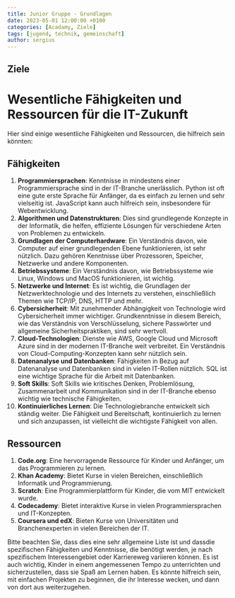 ```yaml
---
title: Junior Gruppe - Grundlagen
date: 2023-05-01 12:00:00 +0100
categories: [Acadamy, Ziele]
tags: [jugend, technik, gemeinschaft]
author: sergius
---
```


## Ziele

# Wesentliche Fähigkeiten und Ressourcen für die IT-Zukunft


Hier sind einige wesentliche Fähigkeiten und Ressourcen, die hilfreich sein könnten:

## Fähigkeiten

1. **Programmiersprachen**: Kenntnisse in mindestens einer Programmiersprache sind in der IT-Branche unerlässlich. Python ist oft eine gute erste Sprache für Anfänger, da es einfach zu lernen und sehr vielseitig ist. JavaScript kann auch hilfreich sein, insbesondere für Webentwicklung.
2. **Algorithmen und Datenstrukturen**: Dies sind grundlegende Konzepte in der Informatik, die helfen, effiziente Lösungen für verschiedene Arten von Problemen zu entwickeln.
3. **Grundlagen der Computerhardware**: Ein Verständnis davon, wie Computer auf einer grundlegenden Ebene funktionieren, ist sehr nützlich. Dazu gehören Kenntnisse über Prozessoren, Speicher, Netzwerke und andere Komponenten.
4. **Betriebssysteme**: Ein Verständnis davon, wie Betriebssysteme wie Linux, Windows und MacOS funktionieren, ist wichtig.
5. **Netzwerke und Internet**: Es ist wichtig, die Grundlagen der Netzwerktechnologie und des Internets zu verstehen, einschließlich Themen wie TCP/IP, DNS, HTTP und mehr.
6. **Cybersicherheit**: Mit zunehmender Abhängigkeit von Technologie wird Cybersicherheit immer wichtiger. Grundkenntnisse in diesem Bereich, wie das Verständnis von Verschlüsselung, sichere Passwörter und allgemeine Sicherheitspraktiken, sind sehr wertvoll.
7. **Cloud-Technologien**: Dienste wie AWS, Google Cloud und Microsoft Azure sind in der modernen IT-Branche weit verbreitet. Ein Verständnis von Cloud-Computing-Konzepten kann sehr nützlich sein.
8. **Datenanalyse und Datenbanken**: Fähigkeiten in Bezug auf Datenanalyse und Datenbanken sind in vielen IT-Rollen nützlich. SQL ist eine wichtige Sprache für die Arbeit mit Datenbanken.
9. **Soft Skills**: Soft Skills wie kritisches Denken, Problemlösung, Zusammenarbeit und Kommunikation sind in der IT-Branche ebenso wichtig wie technische Fähigkeiten.
10. **Kontinuierliches Lernen**: Die Technologiebranche entwickelt sich ständig weiter. Die Fähigkeit und Bereitschaft, kontinuierlich zu lernen und sich anzupassen, ist vielleicht die wichtigste Fähigkeit von allen.

## Ressourcen

1. **Code.org**: Eine hervorragende Ressource für Kinder und Anfänger, um das Programmieren zu lernen.
2. **Khan Academy**: Bietet Kurse in vielen Bereichen, einschließlich Informatik und Programmierung.
3. **Scratch**: Eine Programmierplattform für Kinder, die vom MIT entwickelt wurde.
4. **Codecademy**: Bietet interaktive Kurse in vielen Programmiersprachen und IT-Konzepten.
5. **Coursera und edX**: Bieten Kurse von Universitäten und Branchenexperten in vielen Bereichen der IT.

Bitte beachten Sie, dass dies eine sehr allgemeine Liste ist und dassdie spezifischen Fähigkeiten und Kenntnisse, die benötigt werden, je nach spezifischem Interessengebiet oder Karriereweg variieren können. Es ist auch wichtig, Kinder in einem angemessenen Tempo zu unterrichten und sicherzustellen, dass sie Spaß am Lernen haben. Es könnte hilfreich sein, mit einfachen Projekten zu beginnen, die ihr Interesse wecken, und dann von dort aus weiterzugehen.
